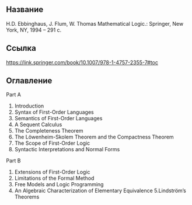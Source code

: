 ## Название
H.D. Ebbinghaus, J. Flum, W. Thomas Mathematical Logic.: Springer, New York, NY, 1994 – 291 c.

## Ссылка
https://link.springer.com/book/10.1007/978-1-4757-2355-7#toc

## Оглавление
Part A
1. Introduction
2. Syntax of First-Order Languages
3. Semantics of First-Order Languages
4. A Sequent Calculus
5. The Completeness Theorem
6. The Löwenheim-Skolem Theorem and the Compactness Theorem
7. The Scope of First-Order Logic
8. Syntactic Interpretations and Normal Forms

Part B
1. Extensions of First-Order Logic
2. Limitations of the Formal Method
3. Free Models and Logic Programming
4. An Algebraic Characterization of Elementary Equivalence
5.Lindström’s Theorems
